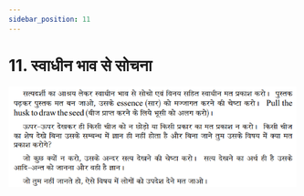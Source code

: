 ```yaml
---
sidebar_position: 11
---
```



# 11.   स्वाधीन भाव से सोचना

![स्वाधीन भाव से सोचना](../../../static/img/hindi/verse11.png)
